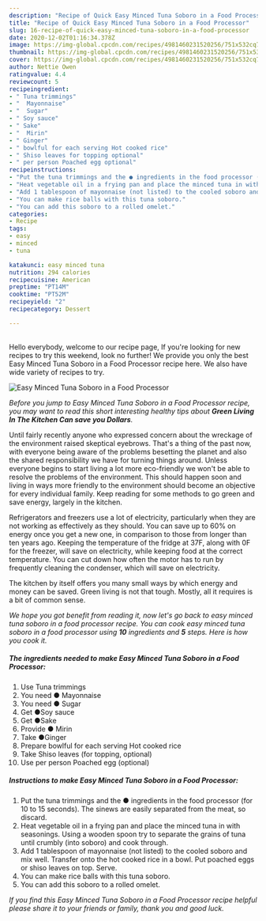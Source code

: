 ```yaml
---
description: "Recipe of Quick Easy Minced Tuna Soboro in a Food Processor"
title: "Recipe of Quick Easy Minced Tuna Soboro in a Food Processor"
slug: 16-recipe-of-quick-easy-minced-tuna-soboro-in-a-food-processor
date: 2020-12-02T01:16:34.378Z
image: https://img-global.cpcdn.com/recipes/4981460231520256/751x532cq70/easy-minced-tuna-soboro-in-a-food-processor-recipe-main-photo.jpg
thumbnail: https://img-global.cpcdn.com/recipes/4981460231520256/751x532cq70/easy-minced-tuna-soboro-in-a-food-processor-recipe-main-photo.jpg
cover: https://img-global.cpcdn.com/recipes/4981460231520256/751x532cq70/easy-minced-tuna-soboro-in-a-food-processor-recipe-main-photo.jpg
author: Nettie Owen
ratingvalue: 4.4
reviewcount: 5
recipeingredient:
- " Tuna trimmings"
- "  Mayonnaise"
- "  Sugar"
- " Soy sauce"
- " Sake"
- "  Mirin"
- " Ginger"
- " bowlful for each serving Hot cooked rice"
- " Shiso leaves for topping optional"
- " per person Poached egg optional"
recipeinstructions:
- "Put the tuna trimmings and the ● ingredients in the food processor (for 10 to 15 seconds). The sinews are easily separated from the meat, so discard."
- "Heat vegetable oil in a frying pan and place the minced tuna in with seasonings. Using a wooden spoon try to separate the grains of tuna until crumbly (into soboro) and cook through."
- "Add 1 tablespoon of mayonnaise (not listed) to the cooled soboro and mix well. Transfer onto the hot cooked rice in a bowl. Put poached eggs or shiso leaves on top. Serve."
- "You can make rice balls with this tuna soboro."
- "You can add this soboro to a rolled omelet."
categories:
- Recipe
tags:
- easy
- minced
- tuna

katakunci: easy minced tuna 
nutrition: 294 calories
recipecuisine: American
preptime: "PT14M"
cooktime: "PT52M"
recipeyield: "2"
recipecategory: Dessert

---
```

<br>
Hello everybody, welcome to our recipe page, If you're looking for new recipes to try this weekend, look no further! We provide you only the best Easy Minced Tuna Soboro in a Food Processor recipe here. We also have wide variety of recipes to try.
<br>


![Easy Minced Tuna Soboro in a Food Processor](https://img-global.cpcdn.com/recipes/4981460231520256/751x532cq70/easy-minced-tuna-soboro-in-a-food-processor-recipe-main-photo.jpg)

<i>Before you jump to Easy Minced Tuna Soboro in a Food Processor recipe, you may want to read this short interesting healthy tips about 
<strong>Green Living In The Kitchen Can save you Dollars</strong>.</i>
</br>

Until fairly recently anyone who expressed concern about the wreckage of the environment raised skeptical eyebrows. That's a thing of the past now, with everyone being aware of the problems besetting the planet and also the shared responsibility we have for turning things around. Unless everyone begins to start living a lot more eco-friendly we won't be able to resolve the problems of the environment. This should happen soon and living in ways more friendly to the environment should become an objective for every individual family. Keep reading for some methods to go green and save energy, largely in the kitchen.

Refrigerators and freezers use a lot of electricity, particularly when they are not working as effectively as they should. You can save up to 60% on energy once you get a new one, in comparison to those from longer than ten years ago. Keeping the temperature of the fridge at 37F, along with 0F for the freezer, will save on electricity, while keeping food at the correct temperature. You can cut down how often the motor has to run by frequently cleaning the condenser, which will save on electricity.

The kitchen by itself offers you many small ways by which energy and money can be saved. Green living is not that tough. Mostly, all it requires is a bit of common sense.


<i>We hope you got benefit from reading it, now let's go back to easy minced tuna soboro in a food processor recipe. You can cook easy minced tuna soboro in a food processor using <strong>10</strong> ingredients and <strong>5</strong> steps. Here is how you cook it.
</i>

##### The ingredients needed to make Easy Minced Tuna Soboro in a Food Processor:

1. Use  Tuna trimmings
1. You need  ● Mayonnaise
1. You need  ● Sugar
1. Get  ●Soy sauce
1. Get  ●Sake
1. Provide  ● Mirin
1. Take  ●Ginger
1. Prepare  bowlful for each serving Hot cooked rice
1. Take  Shiso leaves (for topping, optional)
1. Use  per person Poached egg (optional)


##### Instructions to make Easy Minced Tuna Soboro in a Food Processor:

1. Put the tuna trimmings and the ● ingredients in the food processor (for 10 to 15 seconds). The sinews are easily separated from the meat, so discard.
1. Heat vegetable oil in a frying pan and place the minced tuna in with seasonings. Using a wooden spoon try to separate the grains of tuna until crumbly (into soboro) and cook through.
1. Add 1 tablespoon of mayonnaise (not listed) to the cooled soboro and mix well. Transfer onto the hot cooked rice in a bowl. Put poached eggs or shiso leaves on top. Serve.
1. You can make rice balls with this tuna soboro.
1. You can add this soboro to a rolled omelet.


<i>If you find this Easy Minced Tuna Soboro in a Food Processor recipe helpful please share it to your friends or family, thank you and good luck.</i>
